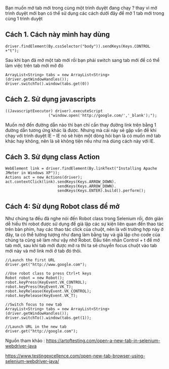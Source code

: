 Bạn muốn mở tab mới trong cùng một trình duyệt đang chạy ? thay vì mở trình duyệt mới bạn có thể sử dụng các cách dưới đây để mở 1 tab mới trong cùng 1 trình duyệt

## Cách 1. Cách này mình hay dùng

```
driver.findElement(By.cssSelector("body")).sendKeys(Keys.CONTROL +"t");  
```

Sau khi bạn đã mở một tab mới rồi bạn phải switch sang tab mới để có thể làm việc trên tab mới mở đó

```
ArrayList<String> tabs = new ArrayList<String> (driver.getWindowHandles());
driver.switchTo().window(tabs.get(0))
```

## Cách 2. Sử dụng javascripts

```
((JavascriptExecutor) driver).executeScript
                   ("window.open('http://google.com/','_blank');");
```

Muốn mở đến đường dẫn nào thì bạn chỉ cần thay đường link trên bằng 1 đường dẫn tương ứng khác là được. Nhưng mà cái này sẽ gặp vấn đề khi chạy với trình duyệt IE – IE nó sẽ hiện một dòng hỏi bạn là có muốn mở tab khác hay không, nên là sẽ không tiện nếu như mà dùng cách này với IE.

## Cách 3. Sử dụng class Action

```
WebElement link = driver.findElement(By.linkText("Installing Apache JMeter in Windows XP"));
Actions act = new Actions(driver);
act.contextClick(link).sendKeys(Keys.ARROW_DOWN).
                       sendKeys(Keys.ARROW_DOWN).
                       sendKeys(Keys.ENTER).build().perform();
```

## Cách 4: Sử dụng Robot class để mở

Như chúng ta đều đã nghe nói đến Robot class trong Selenium rồi, đơn giản dễ hiểu thì robot được sử dụng để giả lập các sự kiện liên quan đến thao tác trên bàn phím, hay các thao tác click của chuột, nên là với trường hợp này ở đây, ta có thể tưởng tượng như đang làm bằng tay và giả lập cho code của chúng ta cũng sẽ làm như vậy nhờ Robot. Đầu tiên nhấn Control + t để mở tab mới, sau khi tab mới được mở ra thì ta sẽ chuyển focus chuột vào tab mới này và mở link mới ở tab đó thôi.

```
//Launch the first URL
driver.get("http://www.google.com");
 
//Use robot class to press Ctrl+t keys 	
Robot robot = new Robot();                      	
robot.keyPress(KeyEvent.VK_CONTROL);
robot.keyPress(KeyEvent.VK_T);
robot.keyRelease(KeyEvent.VK_CONTROL);
robot.keyRelease(KeyEvent.VK_T);
 
//Switch focus to new tab
ArrayList<String> tabs = new ArrayList<String> (driver.getWindowHandles());
driver.switchTo().window(tabs.get(1));
 
//Launch URL in the new tab
driver.get("http://google.com");
```

 

Nguồn tham khảo : 
https://artoftesting.com/open-a-new-tab-in-selenium-webdriver-java

https://www.testingexcellence.com/open-new-tab-browser-using-selenium-webdriver-java/
